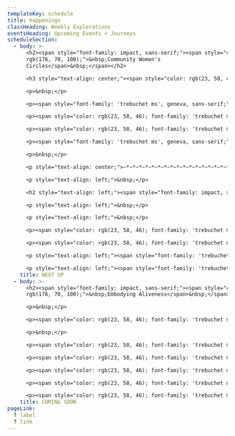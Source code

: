 ```yaml
---
templateKey: schedule
title: happenings
classHeading: Weekly Explorations
eventsHeading: Upcoming Events + Journeys
scheduleSection:
  - body: >-
      <h2><span style="font-family: impact, sans-serif;"><span style="color:
      rgb(176, 70, 100);">&nbsp;Community Women's
      Circles</span>&nbsp;</span></h2>

      <h3 style="text-align: center;"><span style="color: rgb(23, 58, 46); font-family: 'trebuchet ms', geneva, sans-serif;">A Community Ritual for Black Women + Women of Colour&nbsp;</span></h3>

      <p>&nbsp;</p>

      <p><span style="font-family: 'trebuchet ms', geneva, sans-serif;"><span style="color: #173a2e;"><strong><em>Next circle: Celebrating Winter Solstice&nbsp; - </em></strong></span><em>More info coming soon</em></span></p>

      <p><span style="color: rgb(23, 58, 46); font-family: 'trebuchet ms', geneva, sans-serif;">When:<strong>&nbsp; Early December 2022 tbc</strong></span></p>

      <p><span style="color: rgb(23, 58, 46); font-family: 'trebuchet ms', geneva, sans-serif;">Where:<strong> London location tbc</strong></span></p>

      <p><span style="font-family: 'trebuchet ms', geneva, sans-serif;"><strong><span style="color: rgb(176, 70, 100);"><a style="color: rgb(176, 70, 100);" href="https://jaegibbs.ck.page/003d435d47">Join the Community</a> </span></strong>to stay updated</span></p>

      <p>&nbsp;</p>

      <p style="text-align: center;">~*~*~*~*~*~*~*~*~*~*~*~*~*~*~*~*~*~*~*~</p>

      <p style="text-align: left;">&nbsp;</p>

      <h2 style="text-align: left;"><span style="font-family: impact, sans-serif; color: rgb(176, 70, 100);"><strong>Spring Weekend Retreat</strong></span></h2>

      <p style="text-align: left;">&nbsp;</p>

      <p style="text-align: left;">&nbsp;</p>

      <p><span style="color: rgb(23, 58, 46); font-family: 'trebuchet ms', geneva, sans-serif;">When:<strong>&nbsp; Friday 10th - Sunday 12th March 2023</strong></span></p>

      <p><span style="color: rgb(23, 58, 46); font-family: 'trebuchet ms', geneva, sans-serif;">Where:<strong> Fair Oak Farm, East Sussex</strong></span></p>

      <p style="text-align: left;"><span style="font-family: 'trebuchet ms', geneva, sans-serif;">This is a collaboration with Oya Retreats.</span></p>

      <p style="text-align: left;"><span style="font-family: 'trebuchet ms', geneva, sans-serif;"><a href="https://www.oyaretreats.com/retreats/moving-into-a-new-season" target="_blank" rel="noopener"><strong><span style="color: rgb(176, 70, 100);">Read more and book here</span></strong></a></span></p>
    title: NEXT UP
  - body: >-
      <h2><span style="font-family: impact, sans-serif;"><span style="color:
      rgb(176, 70, 100);">&nbsp;Embodying Aliveness</span>&nbsp;</span></h2>

      <p>&nbsp;</p>

      <p><span style="color: rgb(23, 58, 46); font-family: 'trebuchet ms', geneva, sans-serif;"><strong>A Collective Self-Care &amp; Empowerment Journey </strong></span></p>

      <p>&nbsp;</p>

      <p><span style="color: rgb(23, 58, 46); font-family: 'trebuchet ms', geneva, sans-serif;">Embodying Aliveness is a rite of passage created for Black Women and Women of Colour, who seek an intentional space and time to experience more ease and joy in your life.&nbsp;</span></p>

      <p><span style="color: rgb(23, 58, 46); font-family: 'trebuchet ms', geneva, sans-serif;">Join this collective self-care and empowerment journey to explore embodied heart-centred practice through self-inquiry, movement, breath awareness, creative expression and deep rest.</span></p>

      <p><span style="color: rgb(23, 58, 46); font-family: 'trebuchet ms', geneva, sans-serif;">Here you belong, you are seen, heard and celebrated, just as you are. Together we&rsquo;ll create a compassionate and caring community that bears witness to our collective and individual journeys. Each of us giving the other permission to show up, authentically and unapologetically.&nbsp;</span></p>

      <p><span style="color: rgb(23, 58, 46); font-family: 'trebuchet ms', geneva, sans-serif;">Women have gathered like this for millenia. This is a radical act in today&rsquo;s world where our minds are overloaded, our bodies marginalised and our emotional wounds neglected. </span></p>

      <p><span style="color: rgb(23, 58, 46); font-family: 'trebuchet ms', geneva, sans-serif;">This is an invitation to re-member the old ways, to navigate new days, exploring your resource and capacity, to be with the full spectrum of what it feels to be You, Alive, here, now.</span></p>
    title: COMING SOON
pageLink:
  ? label
  ? link
---
```

